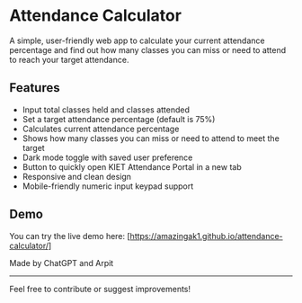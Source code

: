 # Attendance Calculator

A simple, user-friendly web app to calculate your current attendance percentage and find out how many classes you can miss or need to attend to reach your target attendance.

## Features

- Input total classes held and classes attended
- Set a target attendance percentage (default is 75%)
- Calculates current attendance percentage
- Shows how many classes you can miss or need to attend to meet the target
- Dark mode toggle with saved user preference
- Button to quickly open KIET Attendance Portal in a new tab
- Responsive and clean design
- Mobile-friendly numeric input keypad support

## Demo

You can try the live demo here: [https://amazingak1.github.io/attendance-calculator/]

Made by ChatGPT and Arpit

---

Feel free to contribute or suggest improvements!
